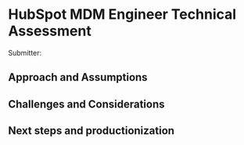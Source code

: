 # HubSpot MDM Engineer Technical Assessment
Submitter: <!-- Your name -->

## Approach and Assumptions
<!--
This is an opportunity to describe your technical approach in detail. How does
your solution identify duplicate data, record conflicts, or missing records?
What assumptions have you made during the implementation process?
 -->

## Challenges and Considerations
<!--
During the implementation process, what challenges did you face? What aspects of
the data or output required further consideration?
-->

## Next steps and productionization
<!--
Based on what you've already created, how would refine and expand upon your
approach to ready it for a production deployment?
-->

